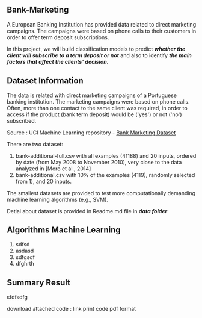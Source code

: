 ## Bank-Marketing

A European Banking Institution has provided data related to direct marketing campaigns. The campaigns were based on phone calls to their customers in order to offer term deposit subscriptions.

In this project, we will build classification models to predict ***whether the client will subscribe to a term deposit or not*** and also to identify ***the main factors that affect the clients’ decision.***

## Dataset Information

The data is related with direct marketing campaigns of a Portuguese banking institution. The marketing campaigns were based on phone calls. Often, more than one contact to the same client was required, in order to access if the product (bank term deposit) would be ('yes') or not ('no') subscribed. 

Source : UCI Machine Learning repository - [Bank Marketing Dataset](https://archive.ics.uci.edu/dataset/222/bank+marketing)

There are two dataset:
1. bank-additional-full.csv with all examples (41188) and 20 inputs, ordered by date (from May 2008 to November 2010), very close to the data analyzed in [Moro et al., 2014]
2. bank-additional.csv with 10% of the examples (4119), randomly selected from 1), and 20 inputs.

The smallest datasets are provided to test more computationally demanding machine learning algorithms (e.g., SVM). 

Detial about dataset is provided in Readme.md file in ***data folder*** 

## Algorithms Machine Learning
1. sdfsd
2. asdasd
3. sdfgsdf
4. dfghrth

## Summary Result
sfdfsdfg

download attached code : link print code pdf format
